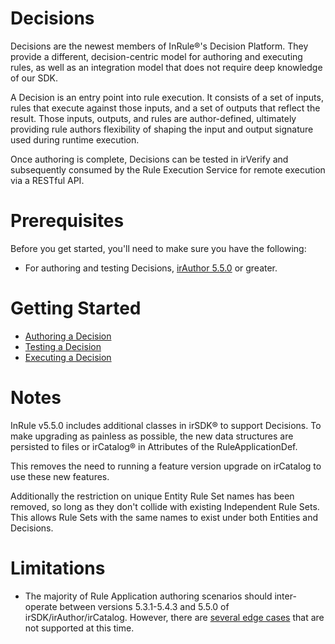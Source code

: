 Decisions
====

Decisions are the newest members of InRule®'s Decision Platform. They provide a different, decision-centric model for authoring and executing rules, as well as an integration model that does not require deep knowledge of our SDK.

A Decision is an entry point into rule execution. It consists of a set of inputs, rules that execute against those inputs, and a set of outputs that reflect the result. Those inputs, outputs, and rules are author-defined, ultimately providing rule authors flexibility of shaping the input and output signature used during runtime execution.

Once authoring is complete, Decisions can be tested in irVerify and subsequently consumed by the Rule Execution Service for remote execution via a RESTful API.

# Prerequisites

Before you get started, you'll need to make sure you have the following:

* For authoring and testing Decisions, [irAuthor 5.5.0](https://support.inrule.com/downloads.aspx) or greater.

# Getting Started

- [Authoring a Decision](author-decision.md)
- [Testing a Decision](test-decision.md)
- [Executing a Decision](execute-decision.md)

# Notes

InRule v5.5.0 includes additional classes in irSDK® to support Decisions. To make upgrading as painless as possible, the new data structures are persisted to files or irCatalog® in Attributes of the RuleApplicationDef.

This removes the need to running a feature version upgrade on irCatalog to use these new features.

Additionally the restriction on unique Entity Rule Set names has been removed, so long as they don't collide with existing Independent Rule Sets. This allows Rule Sets with the same names to exist under both Entities and Decisions.

# Limitations

* The majority of Rule Application authoring scenarios should inter-operate between versions 5.3.1-5.4.3 and 5.5.0 of irSDK/irAuthor/irCatalog. However, there are [several edge cases](known-issues.md#mix-version-use-of-irsdkirauthorircatalog) that are not supported at this time.
